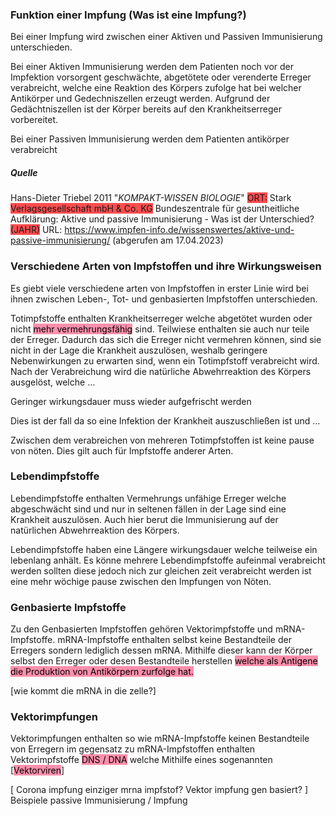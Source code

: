 ### Funktion einer Impfung (Was ist eine Impfung?)


Bei einer Impfung wird zwischen einer Aktiven und Passiven Immunisierung unterschieden.

Bei einer Aktiven Immunisierung werden dem Patienten noch vor der Impfektion vorsorgent geschwächte, abgetötete oder verenderte Erreger verabreicht, welche eine Reaktion des Körpers zufolge hat bei welcher Antikörper und Gedechniszellen erzeugt werden. Aufgrund der Gedächtniszellen ist der Körper bereits auf den Krankheitserreger vorbereitet.

Bei einer Passiven Immunisierung werden dem Patienten antikörper verabreicht



































##### Quelle
  Hans-Dieter Triebel 2011 "*KOMPAKT-WISSEN BIOLOGIE*" <span style="background:#ff4d4f">ORT:</span> Stark <span style="background:#ff4d4f">Verlagsgesellschaft mbH & Co. KG</span>
Bundeszentrale für gesuntheitliche Aufklärung: Aktive und passive Immunisierung - Was ist der Unterschied? <span style="background:#ff4d4f">(JAHR)</span> URL: https://www.impfen-info.de/wissenswertes/aktive-und-passive-immunisierung/  (abgerufen am 17.04.2023)













### Verschiedene Arten von Impfstoffen und ihre Wirkungsweisen

Es giebt viele verschiedene arten von Impfstoffen in erster Linie wird bei ihnen zwischen Leben-, Tot- und genbasierten Impfstoffen unterschieden.

Totimpfstoffe enthalten Krankheitserreger welche abgetötet wurden oder nicht <mark style="background: #FF5582A6;">mehr vermehrungsfähig</mark> sind. 
Teilwiese enthalten sie auch nur teile der Erreger. 
Dadurch das sich die Erreger nicht vermehren können, sind sie nicht in der Lage die Krankheit auszulösen, weshalb geringere Nebenwirkungen zu erwarten sind, wenn ein Totimpfstoff verabreicht wird.
Nach der Verabreichung wird die natürliche Abwehrreaktion des Körpers ausgelöst, welche …

Geringer wirkungsdauer muss wieder aufgefrischt werden

Dies ist der fall da so eine Infektion der Krankheit auszuschließen ist und …

Zwischen dem verabreichen von mehreren Totimpfstoffen ist keine pause von nöten. Dies gilt auch für Impfstoffe anderer Arten.




### Lebendimpfstoffe
Lebendimpfstoffe enthalten Vermehrungs unfähige Erreger welche abgeschwächt sind und nur in seltenen fällen in der Lage sind eine Krankheit auszulösen. Auch hier berut die Immunisierung auf der natürlichen Abwehrreaktion des Körpers.

Lebendimpfstoffe haben eine Längere wirkungsdauer welche teilweise ein lebenlang anhält. Es könne mehrere Lebendimpfstoffe  aufeinmal verabreicht werden sollten diese jedoch nich zur gleichen zeit verabreicht werden ist eine mehr wöchige pause zwischen den Impfungen von Nöten.




### Genbasierte Impfstoffe 
Zu den Genbasierten Impfstoffen gehören Vektorimpfstoffe und mRNA-Impfstoffe. 
mRNA-Impfstoffe enthalten selbst keine Bestandteile der Erregers sondern lediglich dessen mRNA. Mithilfe dieser kann der Körper selbst den Erreger oder desen Bestandteile herstellen <mark style="background: #FF5582A6;">welche als Antigene die Produktion von Antikörpern zurfolge hat.</mark>

[wie kommt die mRNA in die zelle?]



### Vektorimpfungen
Vektorimpfungen enthalten so wie mRNA-Impfstoffe keinen Bestandteile von Erregern im gegensatz zu mRNA-Impfstoffen enthalten Vektorimpfstoffe <mark style="background: #FF5582A6;">DNS / DNA</mark> welche Mithilfe eines sogenannten [<mark style="background: #FF5582A6;">Vektorviren</mark>]



[
Corona impfung einziger mrna impfstof?
Vektor impfung gen basiert?
]
Beispiele passive Immunisierung / Impfung

